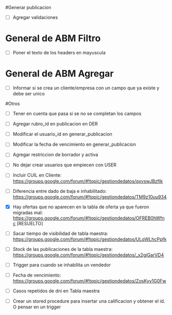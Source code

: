 #Generar publicacion
- [ ] Agregar validaciones

# General de ABM Filtro
- [ ] Poner el texto de los headers en mayuscula

# General de ABM Agregar
- [ ] Informar si se crea un cliente/empresa con un campo que ya existe y debe ser unico

#Otros
- [ ] Tener en cuenta que pasa si se no se completan los campos
- [ ] Agregar rubro_id en publicacion en DER
- [ ] Modificar el usuario_id en generar_publicacion
- [ ] Modificar la fecha de vencimiento en generar_publicacion
- [ ] Agregar restriccion de borrador y activa
- [ ] No dejar crear usuarios que empiecen con USER
- [ ] Incluir CUIL en Cliente: https://groups.google.com/forum/#!topic/gestiondedatos/qxvswJBzfIk
- [ ] Diferencia entre dado de baja e inhabilitado: https://groups.google.com/forum/#!topic/gestiondedatos/TM9z10uu934
- [x] Hay ofertas que no aparecen en la tabla de oferta ya que fueron migradas mal: https://groups.google.com/forum/#!topic/gestiondedatos/OFREB0hWfnc [RESUELTO]
- [ ] Sacar tiempo de visibilidad de tabla maestra: https://groups.google.com/forum/#!topic/gestiondedatos/ULqWLhcPpfk
- [ ] Stock de las publicaciones de la tabla maestra: https://groups.google.com/forum/#!topic/gestiondedatos/_x2giGarVD4
- [ ] Trigger para cuando se inhabilita un vendedor
- [ ] Fecha de vencimiento: https://groups.google.com/forum/#!topic/gestiondedatos/ZosKyv1G0Fw
- [ ] Casos repetidos de dni en Tabla maestra
- [ ] Crear un stored procedure para insertar una calificacion y obtener el id. O pensar en un trigger

